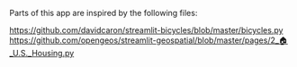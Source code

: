 Parts of this app are inspired by the following files: 

https://github.com/davidcaron/streamlit-bicycles/blob/master/bicycles.py
https://github.com/opengeos/streamlit-geospatial/blob/master/pages/2_🏠_U.S._Housing.py
